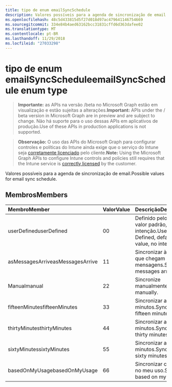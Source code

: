 ```yaml
---
title: tipo de enum emailSyncSchedule
description: Valores possíveis para a agenda de sincronização de email.
ms.openlocfilehash: 48c5d433815d5f27d018d97ac479641146754669
ms.sourcegitcommit: 334e84b4aed63162bcc31831cffd6d363dafee02
ms.translationtype: MT
ms.contentlocale: pt-BR
ms.lasthandoff: 11/29/2018
ms.locfileid: "27033298"
---
```

# <a name="emailsyncschedule-enum-type"></a><span data-ttu-id="fd7cc-103">tipo de enum emailSyncSchedule</span><span class="sxs-lookup"><span data-stu-id="fd7cc-103">emailSyncSchedule enum type</span></span>

> <span data-ttu-id="fd7cc-104">**Importante:** as APIs na versão /beta no Microsoft Graph estão em visualização e estão sujeitas a alterações.</span><span class="sxs-lookup"><span data-stu-id="fd7cc-104">**Important:** APIs under the / beta version in Microsoft Graph are in preview and are subject to change.</span></span> <span data-ttu-id="fd7cc-105">Não há suporte para o uso dessas APIs em aplicativos de produção.</span><span class="sxs-lookup"><span data-stu-id="fd7cc-105">Use of these APIs in production applications is not supported.</span></span>

> <span data-ttu-id="fd7cc-106">**Observação:** O uso das APIs do Microsoft Graph para configurar controles e políticas do Intune ainda exige que o serviço do Intune seja [corretamente licenciado](https://go.microsoft.com/fwlink/?linkid=839381) pelo cliente.</span><span class="sxs-lookup"><span data-stu-id="fd7cc-106">**Note:** Using the Microsoft Graph APIs to configure Intune controls and policies still requires that the Intune service is [correctly licensed](https://go.microsoft.com/fwlink/?linkid=839381) by the customer.</span></span>

<span data-ttu-id="fd7cc-107">Valores possíveis para a agenda de sincronização de email.</span><span class="sxs-lookup"><span data-stu-id="fd7cc-107">Possible values for email sync schedule.</span></span>
## <a name="members"></a><span data-ttu-id="fd7cc-108">Membros</span><span class="sxs-lookup"><span data-stu-id="fd7cc-108">Members</span></span>
|<span data-ttu-id="fd7cc-109">Membro</span><span class="sxs-lookup"><span data-stu-id="fd7cc-109">Member</span></span>|<span data-ttu-id="fd7cc-110">Valor</span><span class="sxs-lookup"><span data-stu-id="fd7cc-110">Value</span></span>|<span data-ttu-id="fd7cc-111">Descrição</span><span class="sxs-lookup"><span data-stu-id="fd7cc-111">Description</span></span>|
|:---|:---|:---|
|<span data-ttu-id="fd7cc-112">userDefined</span><span class="sxs-lookup"><span data-stu-id="fd7cc-112">userDefined</span></span>|<span data-ttu-id="fd7cc-113">0</span><span class="sxs-lookup"><span data-stu-id="fd7cc-113">0</span></span>|<span data-ttu-id="fd7cc-114">Definido pelo usuário, valor padrão, sem intenção.</span><span class="sxs-lookup"><span data-stu-id="fd7cc-114">User Defined, default value, no intent.</span></span>|
|<span data-ttu-id="fd7cc-115">asMessagesArrive</span><span class="sxs-lookup"><span data-stu-id="fd7cc-115">asMessagesArrive</span></span>|<span data-ttu-id="fd7cc-116">1</span><span class="sxs-lookup"><span data-stu-id="fd7cc-116">1</span></span>|<span data-ttu-id="fd7cc-117">Sincronizar à medida que chegam mensagens.</span><span class="sxs-lookup"><span data-stu-id="fd7cc-117">Sync as messages arrive.</span></span>|
|<span data-ttu-id="fd7cc-118">Manual</span><span class="sxs-lookup"><span data-stu-id="fd7cc-118">manual</span></span>|<span data-ttu-id="fd7cc-119">2</span><span class="sxs-lookup"><span data-stu-id="fd7cc-119">2</span></span>|<span data-ttu-id="fd7cc-120">Sincronize manualmente.</span><span class="sxs-lookup"><span data-stu-id="fd7cc-120">Sync manually.</span></span>|
|<span data-ttu-id="fd7cc-121">fifteenMinutes</span><span class="sxs-lookup"><span data-stu-id="fd7cc-121">fifteenMinutes</span></span>|<span data-ttu-id="fd7cc-122">3</span><span class="sxs-lookup"><span data-stu-id="fd7cc-122">3</span></span>|<span data-ttu-id="fd7cc-123">Sincronizar a cada 15 minutos.</span><span class="sxs-lookup"><span data-stu-id="fd7cc-123">Sync every fifteen minutes.</span></span>|
|<span data-ttu-id="fd7cc-124">thirtyMinutes</span><span class="sxs-lookup"><span data-stu-id="fd7cc-124">thirtyMinutes</span></span>|<span data-ttu-id="fd7cc-125">4</span><span class="sxs-lookup"><span data-stu-id="fd7cc-125">4</span></span>|<span data-ttu-id="fd7cc-126">Sincronizar a cada 30 minutos.</span><span class="sxs-lookup"><span data-stu-id="fd7cc-126">Sync every thirty minutes.</span></span>|
|<span data-ttu-id="fd7cc-127">sixtyMinutes</span><span class="sxs-lookup"><span data-stu-id="fd7cc-127">sixtyMinutes</span></span>|<span data-ttu-id="fd7cc-128">5</span><span class="sxs-lookup"><span data-stu-id="fd7cc-128">5</span></span>|<span data-ttu-id="fd7cc-129">Sincronizar a cada 60 minutos.</span><span class="sxs-lookup"><span data-stu-id="fd7cc-129">Sync every sixty minutes.</span></span>|
|<span data-ttu-id="fd7cc-130">basedOnMyUsage</span><span class="sxs-lookup"><span data-stu-id="fd7cc-130">basedOnMyUsage</span></span>|<span data-ttu-id="fd7cc-131">6</span><span class="sxs-lookup"><span data-stu-id="fd7cc-131">6</span></span>|<span data-ttu-id="fd7cc-132">Sincronizar com base no meu uso.</span><span class="sxs-lookup"><span data-stu-id="fd7cc-132">Sync based on my usage.</span></span>|






